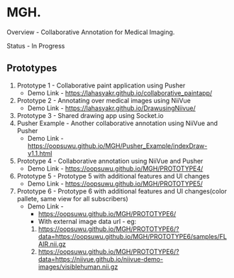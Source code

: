 # MGH.

Overview - Collaborative Annotation for Medical Imaging.

Status - In Progress

## Prototypes
  1. Prototype 1 - Collaborative paint application using Pusher
       * Demo Link - https://lahasyakr.github.io/collaborative_paintapp/
  2. Prototype 2 - Annotating over medical images using NiiVue
       * Demo Link - https://lahasyakr.github.io/DrawusingNiivue/
  3. Prototype 3 - Shared drawing app using Socket.io
  4. Pusher Example - Another collaborative annotation using NiiVue and Pusher
        * Demo Link - https://oopsuwu.github.io/MGH/Pusher_Example/indexDraw-v1.1.html
  5. Prototype 4 - Collaborative annotation using NiiVue and Pusher
        * Demo Link - https://oopsuwu.github.io/MGH/PROTOTYPE4/
  6. Prototype 5 - Prototype 5 with additional features and UI changes
        * Demo Link - https://oopsuwu.github.io/MGH/PROTOTYPE5/
  7. Prototype 6 - Prototype 6 with additional features and UI changes(color pallete, same view for all subscribers)
        * Demo Link -  
          * https://oopsuwu.github.io/MGH/PROTOTYPE6/
          * With external image data url - 
          eg:          
          1. https://oopsuwu.github.io/MGH/PROTOTYPE6/?data=https://oopsuwu.github.io/MGH/PROTOTYPE6/samples/FLAIR.nii.gz
          2. https://oopsuwu.github.io/MGH/PROTOTYPE6/?data=https://niivue.github.io/niivue-demo-images/visiblehuman.nii.gz
